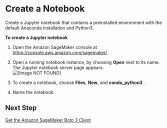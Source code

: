 # Create a Notebook<a name="automatic-model-tuning-ex-notebook"></a>

Create a Jupyter notebook that contains a preinstalled environment with the default Anaconda installation and Python3\. 

**To create a Jupyter notebook**

1. Open the Amazon SageMaker console at [https://console\.aws\.amazon\.com/sagemaker/](https://console.aws.amazon.com/sagemaker/)\.

1. Open a running  notebook instance, by choosing **Open** next to its name\. The Jupyter notebook server page appears:  
![\[Image NOT FOUND\]](http://docs.aws.amazon.com/sagemaker/latest/dg/images/notebook-dashboard.png)

1. To create a notebook, choose **Files**, **New**, and **conda\_python3**\. \.

1. Name the notebook\.

## Next Step<a name="automatic-model-tuning-ex-next-client"></a>

[Get the Amazon SageMaker Boto 3 Client](automatic-model-tuning-ex-client.md)